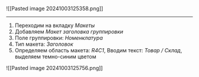 ![[Pasted image 20241003125358.png]]

---
1. Переходим на вкладку *Макеты*
2. Добавляем *Макет заголовка группировки*
3. Поле группировки: *Номенклатура*
4. Тип макета: *Заголовок*
5. Определяем область макета: *R4C1*, Вводим текст: *Товар / Склад*, выделяем темно-синим цветом

![[Pasted image 20241003125756.png]]